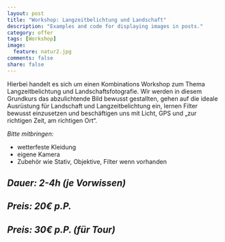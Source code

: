 ```yaml
---
layout: post
title: "Workshop: Langzeitbelichtung und Landschaft"
description: "Examples and code for displaying images in posts."
category: offer
tags: [Workshop]
image:
  feature: natur2.jpg
comments: false
share: false
---
```


Hierbei handelt es sich um einen Kombinations Workshop zum Thema Langzeitbelichtung und Landschaftsfotografie.
Wir werden in diesem Grundkurs das abzulichtende Bild bewusst gestallten, gehen auf die ideale Ausrüstung für Landschaft und Langzeitbelichtung ein, lernen Filter bewusst einzusetzen und beschäftigen uns mit Licht, GPS und „zur richtigen Zeit, am richtigen Ort“.

*Bitte mitbringen:*

* wetterfeste Kleidung
* eigene Kamera
* Zubehör wie Stativ, Objektive, Filter wenn vorhanden


## *Dauer: 2-4h (je Vorwissen)*
## *Preis: 20€ p.P.*
## *Preis: 30€ p.P. (für Tour)*